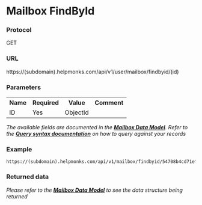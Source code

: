 # Mailbox FindById

### Protocol
GET

### URL
https://(subdomain).helpmonks.com/api/v1/user/mailbox/findbyid/(id)

### Parameters
<table>
    <tr>
        <th>Name</th>
        <th>Required</th>
        <th>Value</th>
        <th>Comment</th>
    </tr>
    <tr>
        <td>ID</td>
        <td>Yes</td>
        <td>ObjectId</td>
        <td></td>
    </tr>
</table>

*The available fields are documented in the **[Mailbox Data Model](/api/models/mailbox/)**. Refer to the **[Query syntax documentation](/api/syntax)** on how to query against your records*

### Example

```
https://(subdomain).helpmonks.com/api/v1/mailbox/findbyid/54708b4cd71ef2dbdb557b9d
```

### Returned data

*Please refer to the **[Mailbox Data Model](/api/models/mailbox/)** to see the data structure being returned*

